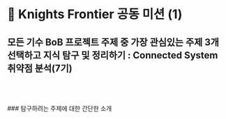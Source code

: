 # 🌙 Knights Frontier 공동 미션 (1)
## 모든 기수 BoB 프로젝트 주제 중 가장 관심있는 주제 3개 선택하고 지식 탐구 및 정리하기 : Connected System 취약점 분석(7기)
<br>
<br>

<br>
### 탐구하려는 주제에 대한 간단한 소개
